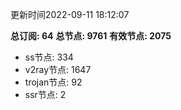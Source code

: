 更新时间2022-09-11 18:12:07

**总订阅: 64**
**总节点: 9761**
**有效节点: 2075**
- ss节点: 334
- v2ray节点: 1647
- trojan节点: 92
- ssr节点: 2
